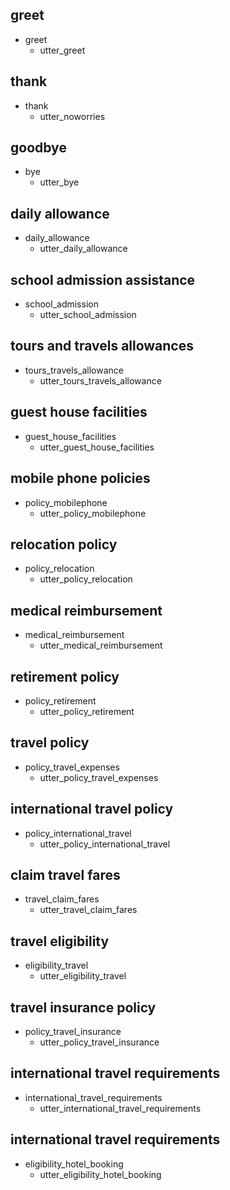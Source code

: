 ## greet
* greet
  - utter_greet

## thank
* thank
  - utter_noworries

## goodbye
* bye
  - utter_bye

## daily allowance
* daily_allowance
  - utter_daily_allowance

## school admission assistance
* school_admission
  - utter_school_admission

## tours and travels allowances
* tours_travels_allowance
  - utter_tours_travels_allowance

## guest house facilities
* guest_house_facilities
  - utter_guest_house_facilities

## mobile phone policies
* policy_mobilephone
  - utter_policy_mobilephone

## relocation policy
* policy_relocation
  - utter_policy_relocation

## medical reimbursement
* medical_reimbursement
  - utter_medical_reimbursement

## retirement policy
* policy_retirement
  - utter_policy_retirement

## travel policy
* policy_travel_expenses
  - utter_policy_travel_expenses

## international travel policy
* policy_international_travel
  - utter_policy_international_travel

## claim  travel fares
* travel_claim_fares
  - utter_travel_claim_fares

## travel eligibility
* eligibility_travel
  - utter_eligibility_travel

## travel insurance policy
* policy_travel_insurance
  - utter_policy_travel_insurance

## international travel requirements
* international_travel_requirements
  - utter_international_travel_requirements

## international travel requirements
* eligibility_hotel_booking
  - utter_eligibility_hotel_booking

<!-- ## some question from FAQ
* faq
  - respond_faq -->

